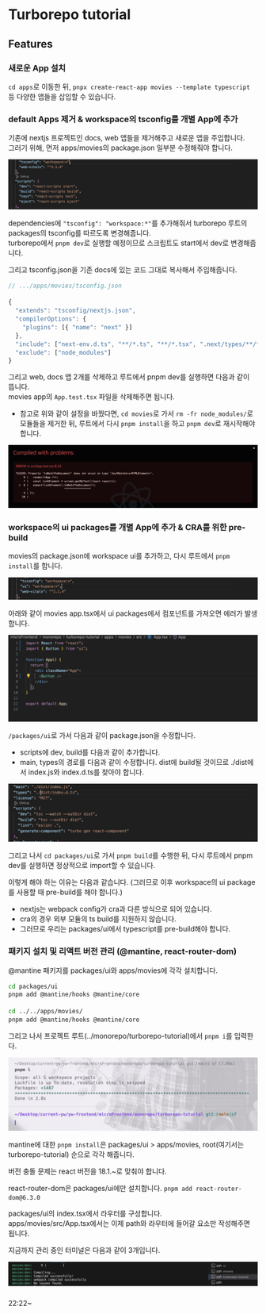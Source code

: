 # Turborepo tutorial

## Features

### 새로운 App 설치

`cd apps`로 이동한 뒤, `pnpx create-react-app movies --template typescript` 등 다양한 앱들을 삽입할 수 있습니다.

### default Apps 제거 & workspace의 tsconfig를 개별 App에 추가

기존에 nextjs 프로젝트인 docs, web 앱들을 제거해주고 새로운 앱을 주입합니다.<br>
그러기 위해, 먼저 apps/movies의 package.json 일부분 수정해줘야 합니다.

![Alt text](image-1.png)

dependencies에 `"tsconfig": "workspace:*"`를 추가해줘서 turborepo 루트의 packages의 tsconfig를 따르도록 변경해줍니다.<br>
turborepo에서 `pnpm dev`로 실행할 예정이므로 스크립트도 start에서 dev로 변경해줍니다.

그리고 tsconfig.json을 기존 docs에 있는 코드 그대로 복사해서 주입해줍니다.

```js
// .../apps/movies/tsconfig.json

{
  "extends": "tsconfig/nextjs.json",
  "compilerOptions": {
    "plugins": [{ "name": "next" }]
  },
  "include": ["next-env.d.ts", "**/*.ts", "**/*.tsx", ".next/types/**/*.ts"],
  "exclude": ["node_modules"]
}

```

그리고 web, docs 앱 2개를 삭제하고 루트에서 pnpm dev를 실행하면 다음과 같이 뜹니다.<br>
movies app의 `App.test.tsx` 파일을 삭제해주면 됩니다.

- 참고로 위와 같이 설정을 바꿨다면, `cd movies`로 가서 `rm -fr node_modules/`로 모듈들을 제거한 뒤, 루트에서 다시 `pnpm install`을 하고 `pnpm dev`로 재시작해야 합니다.

![Alt text](image.png)

### workspace의 ui packages를 개별 App에 추가 & CRA를 위한 pre-build

movies의 package.json에 workspace ui를 추가하고, 다시 루트에서 `pnpm install`를 합니다.

![Alt text](image-2.png)

아래와 같이 movies app.tsx에서 ui packages에서 컴포넌트를 가져오면 에러가 발생합니다.

![Alt text](image-3.png)

`/packages/ui`로 가서 다음과 같이 package.json을 수정합니다.

- scripts에 dev, build를 다음과 같이 추가합니다.
- main, types의 경로를 다음과 같이 수정합니다. dist에 build될 것이므로 ./dist에서 index.js와 index.d.ts를 찾아야 합니다.

![Alt text](image-4.png)

그리고 나서 `cd packages/ui`로 가서 `pnpm build`를 수행한 뒤, 다시 루트에서 pnpm dev를 실행하면 정상적으로 import할 수 있습니다.

이렇게 해야 하는 이유는 다음과 같습니다. (그러므로 이후 workspace의 ui package를 사용할 때 pre-build를 해야 합니다.)

- nextjs는 webpack config가 cra과 다른 방식으로 되어 있습니다.
- cra의 경우 외부 모듈의 ts build를 지원하지 않습니다.
- 그러므로 우리는 packages/ui에서 typescript를 pre-build해야 합니다.

### 패키지 설치 및 리액트 버전 관리 (@mantine, react-router-dom)

@mantine 패키지를 packages/ui와 apps/movies에 각각 설치합니다.

```bash
cd packages/ui
pnpm add @mantine/hooks @mantine/core

cd ../../apps/movies/
pnpm add @mantine/hooks @mantine/core
```

그리고 나서 프로젝트 루트(../monorepo/turborepo-tutorial)에서 `pnpm i`를 입력한다.

![Alt text](image-5.png)

mantine에 대한 `pnpm install`은 packages/ui > apps/movies, root(여기서는 turborepo-tutorial) 순으로 각각 해줍니다.

버전 충돌 문제는 react 버전을 18.1.~로 맞춰야 합니다.

react-router-dom은 packages/ui에만 설치합니다. `pnpm add react-router-dom@6.3.0`

packages/ui의 index.tsx에서 라우터를 구성합니다.<br>
apps/movies/src/App.tsx에서는 이제 path와 라우터에 들어갈 요소만 작성해주면 됩니다.

지금까지 관리 중인 터미널은 다음과 같이 3개입니다.

![Alt text](image-6.png)

###

22:22~
